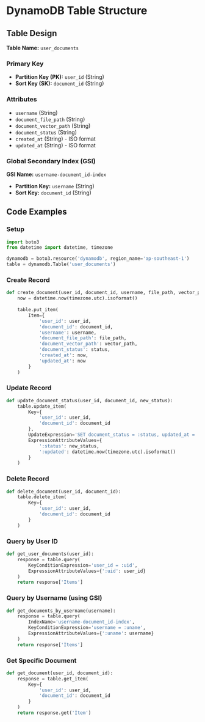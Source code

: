 # DynamoDB Table Structure

## Table Design

**Table Name:** `user_documents`

### Primary Key
- **Partition Key (PK):** `user_id` (String)
- **Sort Key (SK):** `document_id` (String)

### Attributes
- `username` (String)
- `document_file_path` (String) 
- `document_vector_path` (String)
- `document_status` (String)
- `created_at` (String) - ISO format
- `updated_at` (String) - ISO format

### Global Secondary Index (GSI)
**GSI Name:** `username-document_id-index`
- **Partition Key:** `username` (String)
- **Sort Key:** `document_id` (String)

## Code Examples

### Setup
```python
import boto3
from datetime import datetime, timezone

dynamodb = boto3.resource('dynamodb', region_name='ap-southeast-1')
table = dynamodb.Table('user_documents')
```

### Create Record
```python
def create_document(user_id, document_id, username, file_path, vector_path, status='pending'):
    now = datetime.now(timezone.utc).isoformat()
    
    table.put_item(
        Item={
            'user_id': user_id,
            'document_id': document_id,
            'username': username,
            'document_file_path': file_path,
            'document_vector_path': vector_path,
            'document_status': status,
            'created_at': now,
            'updated_at': now
        }
    )
```

### Update Record
```python
def update_document_status(user_id, document_id, new_status):
    table.update_item(
        Key={
            'user_id': user_id,
            'document_id': document_id
        },
        UpdateExpression='SET document_status = :status, updated_at = :updated',
        ExpressionAttributeValues={
            ':status': new_status,
            ':updated': datetime.now(timezone.utc).isoformat()
        }
    )
```

### Delete Record
```python
def delete_document(user_id, document_id):
    table.delete_item(
        Key={
            'user_id': user_id,
            'document_id': document_id
        }
    )
```

### Query by User ID
```python
def get_user_documents(user_id):
    response = table.query(
        KeyConditionExpression='user_id = :uid',
        ExpressionAttributeValues={':uid': user_id}
    )
    return response['Items']
```

### Query by Username (using GSI)
```python
def get_documents_by_username(username):
    response = table.query(
        IndexName='username-document_id-index',
        KeyConditionExpression='username = :uname',
        ExpressionAttributeValues={':uname': username}
    )
    return response['Items']
```

### Get Specific Document
```python
def get_document(user_id, document_id):
    response = table.get_item(
        Key={
            'user_id': user_id,
            'document_id': document_id
        }
    )
    return response.get('Item')
```